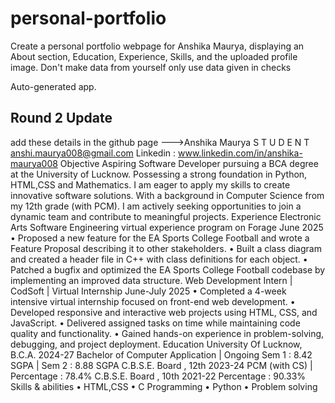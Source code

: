 # personal-portfolio

Create a personal portfolio webpage for Anshika Maurya, displaying an About section, Education, Experience, Skills, and the uploaded profile image. Don't make data from yourself only use data given in checks

Auto-generated app.

## Round 2 Update
add these details in the github page --->Anshika Maurya
S T U D E N T
anshi.maurya008@gmail.com
Linkedin : www.linkedin.com/in/anshika-maurya008
Objective
Aspiring Software Developer pursuing a BCA degree at the University of Lucknow.
Possessing a strong foundation in Python, HTML,CSS and Mathematics. I am eager to apply my skills to create
innovative software solutions.
With a background in Computer Science from my 12th grade (with PCM). I am actively seeking opportunities to join a
dynamic team and contribute to meaningful projects.
Experience
Electronic Arts Software Engineering virtual experience program on Forage June 2025
• Proposed a new feature for the EA Sports College Football and wrote a Feature Proposal describing it to
other stakeholders.
• Built a class diagram and created a header file in C++ with class definitions for each object.
• Patched a bugfix and optimized the EA Sports College Football codebase by implementing an improved
data structure.
Web Development Intern | CodSoft | Virtual Internship June-July 2025
• Completed a 4-week intensive virtual internship focused on front-end web development.
• Developed responsive and interactive web projects using HTML, CSS, and JavaScript.
• Delivered assigned tasks on time while maintaining code quality and functionality.
• Gained hands-on experience in problem-solving, debugging, and project deployment.
Education
University Of Lucknow, B.C.A. 2024-27
Bachelor of Computer Application | Ongoing
Sem 1 : 8.42 SGPA | Sem 2 : 8.88 SGPA
C.B.S.E. Board , 12th 2023-24
PCM (with CS) | Percentage : 78.4%
C.B.S.E. Board , 10th 2021-22
Percentage : 90.33%
Skills & abilities
• HTML,CSS
• C Programming
• Python
• Problem solving
